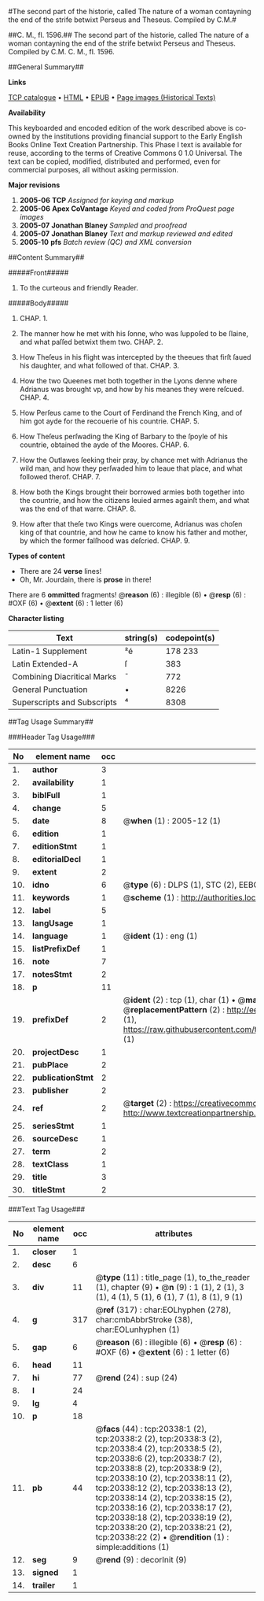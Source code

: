 #The second part of the historie, called The nature of a woman contayning the end of the strife betwixt Perseus and Theseus. Compiled by C.M.#

##C. M., fl. 1596.##
The second part of the historie, called The nature of a woman contayning the end of the strife betwixt Perseus and Theseus. Compiled by C.M.
C. M., fl. 1596.

##General Summary##

**Links**

[TCP catalogue](http://www.ota.ox.ac.uk/tcp/)  • 
[HTML](http://tei.it.ox.ac.uk/tcp/Texts-HTML/free/A06/A06673.html)  • 
[EPUB](http://tei.it.ox.ac.uk/tcp/Texts-EPUB/free/A06/A06673.epub) • 
[Page images (Historical Texts)](https://data.historicaltexts.jisc.ac.uk/view?pubId=eebo-99854883e&pageId=eebo-99854883e-20338-1)

**Availability**

This keyboarded and encoded edition of the
	       work described above is co-owned by the institutions
	       providing financial support to the Early English Books
	       Online Text Creation Partnership. This Phase I text is
	       available for reuse, according to the terms of Creative
	       Commons 0 1.0 Universal. The text can be copied,
	       modified, distributed and performed, even for
	       commercial purposes, all without asking permission.

**Major revisions**

1. __2005-06__ __TCP__ *Assigned for keying and markup*
1. __2005-06__ __Apex CoVantage__ *Keyed and coded from ProQuest page images*
1. __2005-07__ __Jonathan Blaney__ *Sampled and proofread*
1. __2005-07__ __Jonathan Blaney__ *Text and markup reviewed and edited*
1. __2005-10__ __pfs__ *Batch review (QC) and XML conversion*

##Content Summary##

#####Front#####

1. To the curteous and friendly Reader.

#####Body#####

1. CHAP. 1.

1. The manner how he met with his ſonne, who was ſuppoſed to be ſlaine, and what paſſed betwixt them two. CHAP. 2.

1. How Theſeus in his flight was intercepted by the theeues that firſt ſaued his daughter, and what followed of that. CHAP. 3.

1. How the two Queenes met both together in the Lyons denne where Adrianus was brought vp, and how by his meanes they were reſcued. CHAP. 4.

1. How Perſeus came to the Court of Ferdinand the French King, and of him got ayde for the recouerie of his countrie. CHAP. 5.

1. How Theſeus perſwading the King of Barbary to the ſpoyle of his countrie, obtained the ayde of the Moores. CHAP. 6.

1. How the Outlawes ſeeking their pray, by chance met with Adrianus the wild man, and how they perſwaded him to leaue that place, and what followed therof. CHAP. 7.

1. How both the Kings brought their borrowed armies both together into the countrie, and how the citizens leuied armes againſt them, and what was the end of that warre. CHAP. 8.

1. How after that theſe two Kings were ouercome, Adrianus was choſen king of that countrie, and how he came to know his father and mother, by which the former falſhood was deſcried. CHAP. 9.

**Types of content**

  * There are 24 **verse** lines!
  * Oh, Mr. Jourdain, there is **prose** in there!

There are 6 **ommitted** fragments! 
 @__reason__ (6) : illegible (6)  •  @__resp__ (6) : #OXF (6)  •  @__extent__ (6) : 1 letter (6)

**Character listing**


|Text|string(s)|codepoint(s)|
|---|---|---|
|Latin-1 Supplement|²é|178 233|
|Latin Extended-A|ſ|383|
|Combining             Diacritical Marks|̄|772|
|General Punctuation|•|8226|
|Superscripts             and Subscripts|⁴|8308|

##Tag Usage Summary##

###Header Tag Usage###

|No|element name|occ|attributes|
|---|---|---|---|
|1.|__author__|3||
|2.|__availability__|1||
|3.|__biblFull__|1||
|4.|__change__|5||
|5.|__date__|8| @__when__ (1) : 2005-12 (1)|
|6.|__edition__|1||
|7.|__editionStmt__|1||
|8.|__editorialDecl__|1||
|9.|__extent__|2||
|10.|__idno__|6| @__type__ (6) : DLPS (1), STC (2), EEBO-CITATION (1), PROQUEST (1), VID (1)|
|11.|__keywords__|1| @__scheme__ (1) : http://authorities.loc.gov/ (1)|
|12.|__label__|5||
|13.|__langUsage__|1||
|14.|__language__|1| @__ident__ (1) : eng (1)|
|15.|__listPrefixDef__|1||
|16.|__note__|7||
|17.|__notesStmt__|2||
|18.|__p__|11||
|19.|__prefixDef__|2| @__ident__ (2) : tcp (1), char (1)  •  @__matchPattern__ (2) : ([0-9\-]+):([0-9IVX]+) (1), (.+) (1)  •  @__replacementPattern__ (2) : http://eebo.chadwyck.com/downloadtiff?vid=$1&page=$2 (1), https://raw.githubusercontent.com/textcreationpartnership/Texts/master/tcpchars.xml#$1 (1)|
|20.|__projectDesc__|1||
|21.|__pubPlace__|2||
|22.|__publicationStmt__|2||
|23.|__publisher__|2||
|24.|__ref__|2| @__target__ (2) : https://creativecommons.org/publicdomain/zero/1.0/ (1), http://www.textcreationpartnership.org/docs/. (1)|
|25.|__seriesStmt__|1||
|26.|__sourceDesc__|1||
|27.|__term__|2||
|28.|__textClass__|1||
|29.|__title__|3||
|30.|__titleStmt__|2||


###Text Tag Usage###

|No|element name|occ|attributes|
|---|---|---|---|
|1.|__closer__|1||
|2.|__desc__|6||
|3.|__div__|11| @__type__ (11) : title_page (1), to_the_reader (1), chapter (9)  •  @__n__ (9) : 1 (1), 2 (1), 3 (1), 4 (1), 5 (1), 6 (1), 7 (1), 8 (1), 9 (1)|
|4.|__g__|317| @__ref__ (317) : char:EOLhyphen (278), char:cmbAbbrStroke (38), char:EOLunhyphen (1)|
|5.|__gap__|6| @__reason__ (6) : illegible (6)  •  @__resp__ (6) : #OXF (6)  •  @__extent__ (6) : 1 letter (6)|
|6.|__head__|11||
|7.|__hi__|77| @__rend__ (24) : sup (24)|
|8.|__l__|24||
|9.|__lg__|4||
|10.|__p__|18||
|11.|__pb__|44| @__facs__ (44) : tcp:20338:1 (2), tcp:20338:2 (2), tcp:20338:3 (2), tcp:20338:4 (2), tcp:20338:5 (2), tcp:20338:6 (2), tcp:20338:7 (2), tcp:20338:8 (2), tcp:20338:9 (2), tcp:20338:10 (2), tcp:20338:11 (2), tcp:20338:12 (2), tcp:20338:13 (2), tcp:20338:14 (2), tcp:20338:15 (2), tcp:20338:16 (2), tcp:20338:17 (2), tcp:20338:18 (2), tcp:20338:19 (2), tcp:20338:20 (2), tcp:20338:21 (2), tcp:20338:22 (2)  •  @__rendition__ (1) : simple:additions (1)|
|12.|__seg__|9| @__rend__ (9) : decorInit (9)|
|13.|__signed__|1||
|14.|__trailer__|1||
